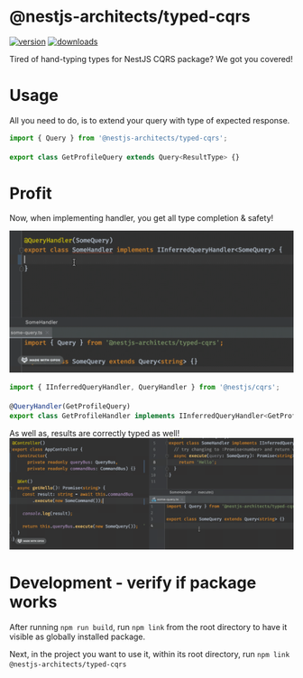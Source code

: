 # @nestjs-architects/typed-cqrs

[![version](https://img.shields.io/npm/v/@nestjs-architects/typed-cqrs.svg)](https://www.npmjs.com/package/@nestjs-architects/typed-cqrs)
[![downloads](https://img.shields.io/npm/dt/@nestjs-architects/typed-cqrs.svg)](https://www.npmjs.com/package/@nestjs-architects/typed-cqrs)

Tired of hand-typing types for NestJS CQRS package? We got you covered!

# Usage

All you need to do, is to extend your query with type of expected response.

```typescript
import { Query } from '@nestjs-architects/typed-cqrs';

export class GetProfileQuery extends Query<ResultType> {}
```

# Profit

Now, when implementing handler, you get all type completion & safety!

![showcase-handler](typed-handler.gif)

```typescript
import { IInferredQueryHandler, QueryHandler } from '@nestjs/cqrs';

@QueryHandler(GetProfileQuery)
export class GetProfileHandler implements IInferredQueryHandler<GetProfileQuery> {}
```

As well as, results are correctly typed as well!
![showcase-handler](typed-outcome.gif)

# Development - verify if package works

After running `npm run build`, run `npm link` from the root directory to have it visible as globally installed package.

Next, in the project you want to use it, within its root directory, run `npm link @nestjs-architects/typed-cqrs`
